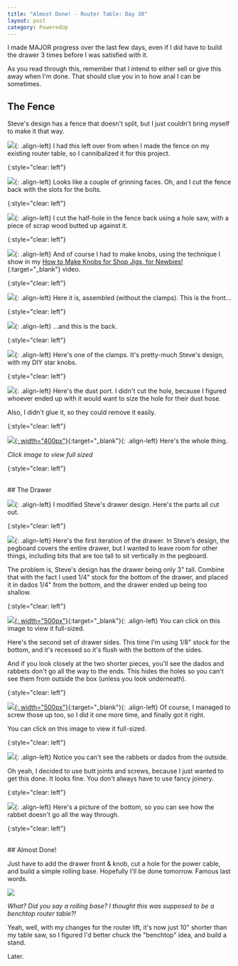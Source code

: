 ```yaml
---
title: "Almost Done! - Router Table: Day 30"
layout: post
category: PoweredUp
---
```

I made MAJOR progress over the last few days, even if I did have to build the drawer 3 times before I was satisfied with it.

As you read through this, remember that I intend to either sell or give this away when I'm done. That should clue you in to how anal I can be sometimes.

## The Fence

Steve's design has a fence that doesn't split, but I just couldn't bring myself to make it that way.

![](/assets/images-posts/2019/05/2019-05-28.1.01.jpg){: .align-left}
I had this left over from when I made the fence on my existing router table, so I cannibalized it for this project.

{:style="clear: left"}

![](/assets/images-posts/2019/05/2019-05-28.1.02.jpg){: .align-left}
Looks like a couple of grinning faces. Oh, and I cut the fence back with the slots for the bolts.

{:style="clear: left"}

![](/assets/images-posts/2019/05/2019-05-28.1.03.jpg){: .align-left}
I cut the half-hole in the fence back using a hole saw, with a piece of scrap wood butted up against it.

{:style="clear: left"}

![](/assets/images-posts/2019/05/2019-05-28.1.04.jpg){: .align-left}
And of course I had to make knobs, using the technique I show in my [How to Make Knobs for Shop Jigs, for Newbies!](https://youtu.be/Di_xHYgCE88){:target="_blank"} video.

{:style="clear: left"}

![](/assets/images-posts/2019/05/2019-05-28.1.05.jpg){: .align-left}
Here it is, assembled (without the clamps).
This is the front...

{:style="clear: left"}

![](/assets/images-posts/2019/05/2019-05-28.1.06.jpg){: .align-left}
...and this is the back.

{:style="clear: left"}

![](/assets/images-posts/2019/05/2019-05-28.1.07.jpg){: .align-left}
Here's one of the clamps. It's pretty-much Steve's design, with my DIY star knobs.

{:style="clear: left"}

![](/assets/images-posts/2019/05/2019-05-28.1.08.jpg){: .align-left}
Here's the dust port. I didn't cut the hole, because I figured whoever ended up with it would want to size the hole for their dust hose.

Also, I didn't glue it, so they could remove it easily.

{:style="clear: left"}

[![](/assets/images-posts/2019/05/2019-05-28.1.09.jpg){: width="400px"}](/assets/images-posts/2019/05/2019-05-28.1.09.jpg){:target="_blank"}{: .align-left}
Here's the whole thing.

*Click image to view full sized*

{:style="clear: left"}

<br/>
## The Drawer

![](/assets/images-posts/2019/05/2019-05-28.1.10.jpg){: .align-left}
I modified Steve's drawer design. Here's the parts all cut out.

{:style="clear: left"}

![](/assets/images-posts/2019/05/2019-05-28.1.11.jpg){: .align-left}
Here's the first iteration of the drawer. In Steve's design, the pegboard covers the entire drawer, but I wanted to leave room for other things, including bits that are too tall to sit vertically in the pegboard.

The problem is, Steve's design has the drawer being only 3" tall. Combine that with the fact I used 1/4" stock for the bottom of the drawer, and placed it in dados 1/4" from the bottom, and the drawer ended up being too shallow.

{:style="clear: left"}

[![](/assets/images-posts/2019/05/2019-05-28.1.12.jpg){: width="500px"}](/assets/images-posts/2019/05/2019-05-28.1.12.jpg){:target="_blank"}{: .align-left}
You can click on this image to view it full-sized.

Here's the second set of drawer sides. This time I'm using 1/8" stock for the bottom, and it's recessed so it's flush with the bottom of the sides.

And if you look closely at the two shorter pieces, you'll see the dados and rabbets don't go all the way to the ends. This hides the holes so you can't see them from outside the box (unless you look underneath).

{:style="clear: left"}

[![](/assets/images-posts/2019/05/2019-05-28.1.13.jpg){: width="500px"}](/assets/images-posts/2019/05/2019-05-28.1.13.jpg){:target="_blank"}{: .align-left}
Of course, I managed to screw those up too, so I did it one more time, and finally got it right.

You can click on this image to view it full-sized.

{:style="clear: left"}

![](/assets/images-posts/2019/05/2019-05-28.1.14.jpg){: .align-left}
Notice you can't see the rabbets or dados from the outside.

Oh yeah, I decided to use butt joints and screws, because I just wanted to get this done. It looks fine. You don't always have to use fancy joinery.

{:style="clear: left"}

![](/assets/images-posts/2019/05/2019-05-28.1.15.jpg){: .align-left}
Here's a picture of the bottom, so you can see how the rabbet doesn't go all the way through.

{:style="clear: left"}

<br/>
## Almost Done!

Just have to add the drawer front & knob, cut a hole for the power cable, and build a simple rolling base. Hopefully I'll be done tomorrow. Famous last words.

![](/assets/images-posts/2019/05/2019-05-28.1.16.jpg)

*What? Did you say a rolling base? I thought this was supposed to be a benchtop router table?!*

Yeah, well, with my changes for the router lift, it's now just 10" shorter than my table saw, so I figured I'd better chuck the "benchtop" idea, and build a stand.

Later.